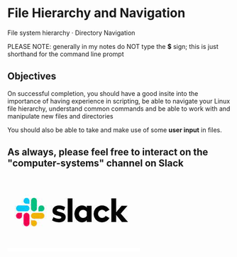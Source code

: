 # File Hierarchy and Navigation

File system hierarchy · Directory Navigation

PLEASE NOTE: generally in my notes do NOT type the **$** sign; this is just shorthand for the command line prompt

## Objectives

On successful completion, you should have a good insite into the importance of having experience in scripting, be able to navigate your Linux file hierarchy, understand common commands and be able to work with and manipulate new files and directories

You should also be able to take and make use of some **user input** in files.

## As always, please feel free to interact on the "computer-systems" channel on Slack

![Communicate welcome via Slack](img/slack.jpeg)



